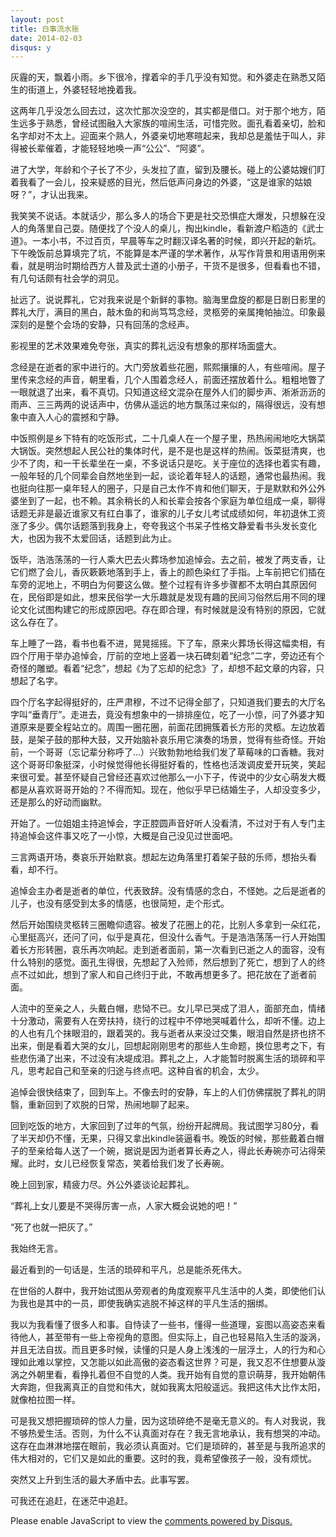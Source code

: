 ```yaml
---
layout: post
title: 白事流水账
date: 2014-02-03
disqus: y
---
```


灰霾的天，飘着小雨。乡下很冷，撑着伞的手几乎没有知觉。和外婆走在熟悉又陌生的街道上，外婆轻轻地挽着我。

这两年几乎没怎么回去过，这次忙那次没空的，其实都是借口。对于那个地方，陌生远多于熟悉，曾经试图融入大家族的喧闹生活，可惜完败。面孔看着亲切，脸和名字却对不太上。迎面来个熟人，外婆亲切地寒暄起来，我却总是羞怯于叫人，非得被长辈催着，才能轻轻地唤一声“公公”、“阿婆”。

进了大学，年龄和个子长了不少，头发拉了直，留到及腰长。碰上的公婆姑嫂们盯着我看了一会儿，投来疑惑的目光，然后低声问身边的外婆，“这是谁家的姑娘呀？”，才认出我来。

我笑笑不说话。本就话少，那么多人的场合下更是社交恐惧症大爆发，只想躲在没人的角落里自己耍。随便找了个没人的桌儿，掏出kindle，看新渡户稻造的《武士道》。一本小书，不过百页，早晨等车之时翻汉译名著的时候，即兴开起的新坑。下午晚饭前总算填完了坑，不能算是本严谨的学术著作，从写作背景和用语用例来看，就是明治时期给西方人普及武士道的小册子，干货不是很多，但看看也不错，有几句话颇有社会学的洞见。

扯远了。说说葬礼，它对我来说是个新鲜的事物。脑海里盘旋的都是日剧日影里的葬礼大厅，满目的黑白，敲木鱼的和尚笃笃念经，灵柩旁的亲属掩帕抽泣。印象最深刻的是整个会场的安静，只有回荡的念经声。

影视里的艺术效果难免夸张，真实的葬礼远没有想象的那样场面盛大。

念经是在逝者的家中进行的。大门旁放着些花圈，熙熙攘攘的人，有些喧闹。屋子里传来念经的声音，朝里看，几个人围着念经人，前面还摆放着什么。粗粗地瞥了一眼就退了出来，看不真切。只知道这经文混杂在屋外人们的脚步声、淅淅沥沥的雨声、三三两两的说话声中，仿佛从遥远的地方飘荡过来似的，隔得很远，没有想象中直入人心的震撼和宁静。

中饭照例是乡下特有的吃饭形式，二十几桌人在一个屋子里，热热闹闹地吃大锅菜大锅饭。突然想起人民公社的集体时代，是不是也是这样的热闹。饭菜挺清爽，也少不了肉，和一干长辈坐在一桌，不多说话只是吃。关于座位的选择也着实有趣，一般年轻的几个同辈会自然地坐到一起，谈论着年轻人的话题，通常也最热闹。我也挺向往那一桌年轻人的圈子，只是自己太作不肯和他们聊天，于是默默和外公外婆坐到了一起，也不赖。其余稍长的人和长辈会按各个家庭为单位组成一桌，聊得话题无非是最近谁家又有红白事了，谁家的儿子女儿考试成绩如何，年初退休工资涨了多少。偶尔话题落到我身上，夸夸我这个书呆子性格文静爱看书头发长变化大，也因为我不太爱回话，话题到此为止。

饭毕，浩浩荡荡的一行人乘大巴去火葬场参加追悼会。去之前，被发了两支香，让它们燃了会儿，香灰簌簌地落到手上，香上的颜色染红了手指。上车前把它们插在车旁的泥地上，不明白为何要这么做。整个过程有许多步骤都不太明白其原因何在，民俗即是如此，想来民俗学一大乐趣就是发现有趣的民间习俗然后用不同的理论文化试图构建它的形成原因吧。存在即合理，有时候就是没有特别的原因，它就这么存在了。

车上睡了一路，看书也看不进，晃晃摇摇。下了车，原来火葬场长得这幅卖相，有四个厅用于举办追悼会，厅前的空地上竖着一块石碑刻着“纪念”二字，旁边还有个奇怪的雕塑。看着“纪念”，想起《为了忘却的纪念》了，却想不起文章的内容，只想起了名字。

四个厅名字起得挺好的，庄严肃穆，不过不记得全部了，只知道我们要去的大厅名字叫“垂青厅”。走进去，竟没有想象中的一排排座位，吃了一小惊，问了外婆才知道原来是要全程站立的。周围一圈花圈，前面花团拥簇着长方形的灵柩。左边放着鼓，是架子鼓的那种大鼓，又开始脑补哀乐用它演奏的场景，觉得有些奇怪。开始前，一个哥哥（忘记辈分称呼了…）兴致勃勃地给我们发了草莓味的口香糖。我对这个哥哥印象挺深，小时候觉得他长得挺好看的，性格也活泼调皮爱开玩笑，笑起来很可爱。甚至怀疑自己曾经还喜欢过他那么一小下子，传说中的少女心萌发大概都是从喜欢哥哥开始的？不得而知。现在，他似乎早已结婚生子，人却没变多少，还是那么的好动而幽默。

开始了。一位姐姐主持追悼会，字正腔圆声音好听人没看清，不过对于有人专门主持追悼会这件事又吃了一小惊，大概是自己没见过世面吧。

三言两语开场，奏哀乐开始默哀。想起左边角落里打着架子鼓的乐师，想抬头看看，却不行。

追悼会主办者是逝者的单位，代表致辞。没有情感的念白，不怪她。之后是逝者的儿子，也没有感受到太多的情感，也很简短，走个形式。

然后开始围绕灵柩转三圈瞻仰遗容。被发了花圈上的花，比别人多拿到一朵红花，心里挺高兴，还问了问，似乎是真花，但没什么香气。于是浩浩荡荡一行人开始围着长方形转圈，哀乐再次响起。走到逝者面前，第一次看到已逝之人的面容，没有什么特别的感觉。面孔生得很，先想起了入殓师，然后想到了死亡，想到了人的终点不过如此，想到了家人和自己终归于此，不敢再想更多了。把花放在了逝者前面。

人流中的至亲之人，头戴白帽，悲恸不已。女儿早已哭成了泪人，面部充血，情绪十分激动，需要有人在旁扶持，绕行的过程中不停地哭喊着什么，却听不懂。边上的人也有几个抹眼泪的，跟着哭的。我与逝者从来没过交集，眼泪自然是挤也挤不出来，倒是看着大哭的女儿，回想起刚刚思考的那些人生命题，换位思考之下，有些悲伤涌了出来，不过没有决堤成泪。葬礼之上，人才能暂时脱离生活的琐碎和平凡，思考起自己和至亲的归途与终点吧。这种自省的机会，太少。

追悼会很快结束了，回到车上。不像去时的安静，车上的人们仿佛摆脱了葬礼的阴翳，重新回到了欢脱的日常，热闹地聊了起来。

回到吃饭的地方，大家回到了过年的气氛，纷纷开起牌局。我试图学习80分，看了半天却仍不懂，无果，只得又拿出kindle装逼看书。晚饭的时候，那些戴着白帽子的至亲给每人送了一个碗，据说是因为逝者算长寿之人，得此长寿碗亦可沾得荣耀。此时，女儿已经恢复常态，笑着给我们发了长寿碗。

晚上回到家，精疲力尽。外公外婆谈论起葬礼。

“葬礼上女儿要是不哭得厉害一点，人家大概会说她的吧！”

“死了也就一把灰了。”

我始终无言。

最近看到的一句话是，生活的琐碎和平凡，总是能杀死伟大。

在世俗的人群中，我开始试图从旁观者的角度观察平凡生活中的人类，即使他们认为我也是其中的一员，即使我确实逃脱不掉这样的平凡生活的捆绑。

我以为我看懂了很多人和事。自恃读了一些书，懂得一些道理，妄图以高姿态来看待他人，甚至带有一些上帝视角的意图。但实际上，自己也轻易陷入生活的漩涡，并且无法自拔。而且更多时候，读懂的只是人身上浅浅的一层浮土，人的行为和心理如此难以掌控，又怎能以如此高傲的姿态看这世界？可是，我又忍不住想要从漩涡之外朝里看，看挣扎着但不自觉的人类。我开始有自觉的意识萌芽，我开始朝伟大奔跑，但我离真正的自觉和伟大，就如我离太阳般遥远。我把这伟大比作太阳，就像柏拉图一样。

可是我又想把握琐碎的惊人力量，因为这琐碎绝不是毫无意义的。有人对我说，我不够热爱生活。否则，为什么不认真面对存在？我无言地承认，我有想哭的冲动。这存在血淋淋地摆在眼前，我必须认真面对。它们是琐碎的，甚至是与我所追求的伟大相对的，它们又是如此的重要。这时的我，竟希望像孩子一般，没有烦忧。

突然又上升到生活的最大矛盾中去。此事写罢。

可我还在追赶，在迷茫中追赶。

<div id="disqus_thread"></div>
<script type="text/javascript">
    /* * * CONFIGURATION VARIABLES * * */
    var disqus_shortname = 'richor';
    
    /* * * DON'T EDIT BELOW THIS LINE * * */
    (function() {
        var dsq = document.createElement('script'); dsq.type = 'text/javascript'; dsq.async = true;
        dsq.src = '//' + disqus_shortname + '.disqus.com/embed.js';
        (document.getElementsByTagName('head')[0] || document.getElementsByTagName('body')[0]).appendChild(dsq);
    })();
</script>
<noscript>Please enable JavaScript to view the <a href="https://disqus.com/?ref_noscript" rel="nofollow">comments powered by Disqus.</a></noscript>